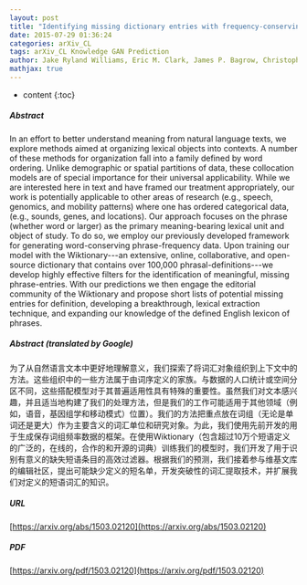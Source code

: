 ```yaml
---
layout: post
title: "Identifying missing dictionary entries with frequency-conserving context models"
date: 2015-07-29 01:36:24
categories: arXiv_CL
tags: arXiv_CL Knowledge GAN Prediction
author: Jake Ryland Williams, Eric M. Clark, James P. Bagrow, Christopher M. Danforth, Peter Sheridan Dodds
mathjax: true
---
```


* content
{:toc}

##### Abstract
In an effort to better understand meaning from natural language texts, we explore methods aimed at organizing lexical objects into contexts. A number of these methods for organization fall into a family defined by word ordering. Unlike demographic or spatial partitions of data, these collocation models are of special importance for their universal applicability. While we are interested here in text and have framed our treatment appropriately, our work is potentially applicable to other areas of research (e.g., speech, genomics, and mobility patterns) where one has ordered categorical data, (e.g., sounds, genes, and locations). Our approach focuses on the phrase (whether word or larger) as the primary meaning-bearing lexical unit and object of study. To do so, we employ our previously developed framework for generating word-conserving phrase-frequency data. Upon training our model with the Wiktionary---an extensive, online, collaborative, and open-source dictionary that contains over 100,000 phrasal-definitions---we develop highly effective filters for the identification of meaningful, missing phrase-entries. With our predictions we then engage the editorial community of the Wiktionary and propose short lists of potential missing entries for definition, developing a breakthrough, lexical extraction technique, and expanding our knowledge of the defined English lexicon of phrases.

##### Abstract (translated by Google)
为了从自然语言文本中更好地理解意义，我们探索了将词汇对象组织到上下文中的方法。这些组织中的一些方法属于由词序定义的家族。与数据的人口统计或空间分区不同，这些搭配模型对于其普遍适用性具有特殊的重要性。虽然我们对文本感兴趣，并且适当地构建了我们的处理方法，但是我们的工作可能适用于其他领域（例如，语音，基因组学和移动模式）位置）。我们的方法把重点放在词组（无论是单词还是更大）作为主要含义的词汇单位和研究对象。为此，我们使用先前开发的用于生成保存词组频率数据的框架。在使用Wiktionary（包含超过10万个短语定义的广泛的，在线的，合作的和开源的词典）训练我们的模型时，我们开发了用于识别有意义的缺失短语条目的高效过滤器。根据我们的预测，我们接着参与维基文库的编辑社区，提出可能缺少定义的短名单，开发突破性的词汇提取技术，并扩展我们对定义的短语词汇的知识。

##### URL
[https://arxiv.org/abs/1503.02120](https://arxiv.org/abs/1503.02120)

##### PDF
[https://arxiv.org/pdf/1503.02120](https://arxiv.org/pdf/1503.02120)

